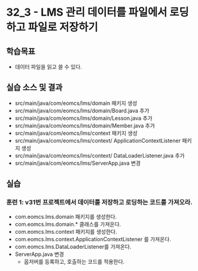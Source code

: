 # 32_3 - LMS 관리 데이터를 파일에서 로딩하고 파일로 저장하기

## 학습목표

- 데이터 파일을 읽고 쓸 수 있다.

## 실습 소스 및 결과

- src/main/java/com/eomcs/lms/domain 패키지 생성
- src/main/java/com/eomcs/lms/domain/Board.java 추가
- src/main/java/com/eomcs/lms/domain/Lesson.java 추가
- src/main/java/com/eomcs/lms/domain/Member.java 추가
- src/main/java/com/eomcs/lms/context 패키지 생성
- src/main/java/com/eomcs/lms/context/ ApplicationContextListener 패키지 생성
- src/main/java/com/eomcs/lms/context/ DataLoaderListener.java 추가
- src/main/java/com/eomcs/lms/ServerApp.java 변경

## 실습  

### 훈련 1: v31번 프로젝트에서 데이터를 저장하고 로딩하는 코드를 가져오라.

- com.eomcs.lms.domain 패키지를 생성한다.
- com.eomcs.lms.domain.* 클래스를 가져온다.
- com.eomcs.lms.context 패키지를 생성한다.
- com.eomcs.lms.context.ApplicationContextListener 를 가져온다.
- com.eomcs.lms.DataLoaderListener를 가져온다.
- ServerApp.java 변경
  - 옵저버를 등록하고, 호출하는 코드를 적용한다.


